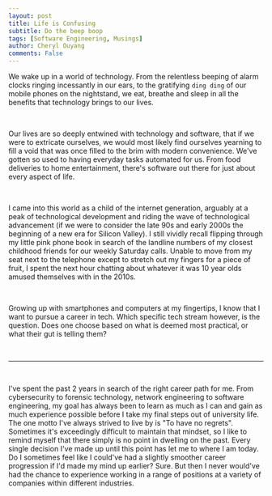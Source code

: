 ```yaml
---
layout: post
title: Life is Confusing
subtitle: Do the beep boop
tags: [Software Engineering, Musings]
author: Cheryl Ouyang
comments: False
---
```


We wake up in a world of technology. From the relentless beeping of alarm clocks ringing incessantly in our ears, to the gratifying `ding ding` of our mobile phones on the nightstand, we eat, breathe and sleep in all the benefits that technology brings to our lives.

<br>

Our lives are so deeply entwined with technology and software, that if we were to extricate ourselves, we would most likely find ourselves yearning to fill a void that was once filled to the brim with modern convenience. We've gotten so used to having everyday tasks automated for us. From food deliveries to home entertainment, there's software out there for just about every aspect of life.

<br>

I came into this world as a child of the internet generation, arguably at a peak of technological development and riding the wave of technological advancement (if we were to consider the late 90s and early 2000s the beginning of a new era for Silicon Valley). I still vividly recall flipping through my little pink phone book in search of the landline numbers of my closest childhood friends for our weekly Saturday calls. Unable to move from my seat next to the telephone except to stretch out my fingers for a piece of fruit, I spent the next hour chatting about whatever it was 10 year olds amused themselves with in the 2010s.

<br>

Growing up with smartphones and computers at my fingertips, I know that I want to pursue a career in tech. Which specific tech stream however, is the question. Does one choose based on what is deemed most practical, or what their gut is telling them?

<br>

---

<br>

I've spent the past 2 years in search of the right career path for me. From cybersecurity to forensic technology, network engineering to software engineering, my goal has always been to learn as much as I can and gain as much experience possible before I take my final steps out of university life. The one motto I've always strived to live by is "To have no regrets". Sometimes it's exceedingly difficult to maintain that mindset, so I like to remind myself that there simply is no point in dwelling on the past. Every single decision I've made up until this point has let me to where I am today. Do I sometimes feel like I could've had a slightly smoother career progression if I'd made my mind up earlier? Sure. But then I never would've had the chance to experience working in a range of positions at a variety of companies within different industries.

<br>

<!-- I used to think that I had to choose between my degrees, business or computer science?  -->

<!-- As a future software engineer, I want to learn and write code. As a member of society, I want to make a genuine contribution to the lives of my fellow men. -->

<!-- This is an example of a post which includes code, quotes and backtick.

you can easy to change style in `_utility.html`.

A sample of the formatting follows.

<br>

code, quotes and backtick를 포함하고 있는 게시물의 예입니다.

 `_utility.html`에서 스타일을 변경할 수 있으며, 서식 샘플은 아래와 같습니다.

<br>

<h2>1. Code </h2>
You can add highlighting for code in `highlight.scss`.

{% highlight python %}
# test function
def test :
    print('hello world!')
{% endhighlight %}

<br>

<h2>2. Quotes</h2>
{% highlight html %}
> Hello World, This is quotes!
{% endhighlight %}
> Hello World, This is quotes!

<br>

<h2>3. `Backtick`</h2>
{% highlight html %}
`Grape-Theme`
{% endhighlight %}
`Grape-Theme`
 -->
